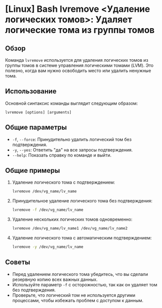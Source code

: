 # [Linux] Bash lvremove <Удаление логических томов>: Удаляет логические тома из группы томов

## Обзор
Команда `lvremove` используется для удаления логических томов из группы томов в системе управления логическими томами (LVM). Это полезно, когда вам нужно освободить место или удалить ненужные тома.

## Использование
Основной синтаксис команды выглядит следующим образом:
```
lvremove [options] [arguments]
```

## Общие параметры
- `-f`, `--force`: Принудительно удалить логический том без подтверждения.
- `-y`, `--yes`: Ответить "да" на все запросы подтверждения.
- `--help`: Показать справку по команде и выйти.

## Общие примеры
1. Удаление логического тома с подтверждением:
   ```bash
   lvremove /dev/vg_name/lv_name
   ```

2. Принудительное удаление логического тома без подтверждения:
   ```bash
   lvremove -f /dev/vg_name/lv_name
   ```

3. Удаление нескольких логических томов одновременно:
   ```bash
   lvremove /dev/vg_name/lv_name1 /dev/vg_name/lv_name2
   ```

4. Удаление логического тома с автоматическим подтверждением:
   ```bash
   lvremove -y /dev/vg_name/lv_name
   ```

## Советы
- Перед удалением логического тома убедитесь, что вы сделали резервную копию всех важных данных.
- Используйте параметр `-f` с осторожностью, так как он удаляет том без подтверждения.
- Проверьте, что логический том не используется другими процессами, чтобы избежать проблем с доступом к данным.